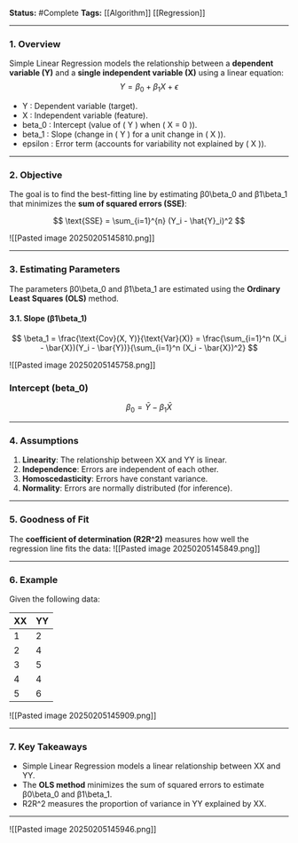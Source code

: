 **Status:**  #Complete 
**Tags:**  [[Algorithm]] [[Regression]]

---
### **1. Overview**

Simple Linear Regression models the relationship between a **dependent variable (Y)** and a **single independent variable (X)** using a linear equation:
$$
Y = \beta_0 + \beta_1 X + \epsilon
$$

-  Y : Dependent variable (target).  
- X : Independent variable (feature).  
- beta_0 : Intercept (value of \( Y \) when \( X = 0 \)).  
- beta_1 : Slope (change in \( Y \) for a unit change in \( X \)).  
- epsilon : Error term (accounts for variability not explained by \( X \)).  


---

### **2. Objective**

The goal is to find the best-fitting line by estimating β0\beta_0 and β1\beta_1 that minimizes the **sum of squared errors (SSE)**:

$$
\text{SSE} = \sum_{i=1}^{n} (Y_i - \hat{Y}_i)^2
$$

![[Pasted image 20250205145810.png]]

---

### **3. Estimating Parameters**

The parameters β0\beta_0 and β1\beta_1 are estimated using the **Ordinary Least Squares (OLS)** method.

#### **3.1. Slope (β1\beta_1)**
$$
\beta_1 = \frac{\text{Cov}(X, Y)}{\text{Var}(X)} = \frac{\sum_{i=1}^n (X_i - \bar{X})(Y_i - \bar{Y})}{\sum_{i=1}^n (X_i - \bar{X})^2}
$$

![[Pasted image 20250205145758.png]]
### **Intercept (beta_0)**
$$
\beta_0 = \bar{Y} - \beta_1 \bar{X}
$$



---

### **4. Assumptions**

1. **Linearity**: The relationship between XX and YY is linear.
2. **Independence**: Errors are independent of each other.
3. **Homoscedasticity**: Errors have constant variance.
4. **Normality**: Errors are normally distributed (for inference).

---

### **5. Goodness of Fit**

The **coefficient of determination (R2R^2)** measures how well the regression line fits the data:
![[Pasted image 20250205145849.png]]

---

### **6. Example**

Given the following data:

|XX|YY|
|---|---|
|1|2|
|2|4|
|3|5|
|4|4|
|5|6|

![[Pasted image 20250205145909.png]]

---
### **7. Key Takeaways**

- Simple Linear Regression models a linear relationship between XX and YY.
- The **OLS method** minimizes the sum of squared errors to estimate β0\beta_0 and β1\beta_1.
- R2R^2 measures the proportion of variance in YY explained by XX.

---

![[Pasted image 20250205145946.png]]
